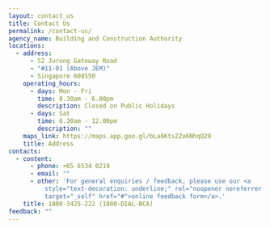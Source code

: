 ```yaml
---
layout: contact_us
title: Contact Us
permalink: /contact-us/
agency_name: Building and Construction Authority
locations:
  - address:
      - 52 Jurong Gateway Road
      - "#11-01 (Above JEM)"
      - Singapore 608550
    operating_hours:
      - days: Mon - Fri
        time: 8.30am - 6.00pm
        description: Closed on Public Holidays
      - days: Sat
        time: 8.30am - 12.00pm
        description: ""
    maps_link: https://maps.app.goo.gl/bLa6KtsZZo6NhqQ29
    title: Address
contacts:
  - content:
      - phone: +65 6534 0219
      - email: ""
      - other: 'For general enquiries / feedback, please use our <a
          style="text-decoration: underline;" rel="noopener noreferrer nofollow"
          target="_self" href="#">online feedback form</a>.'
    title: 1800-3425-222 (1800-DIAL-BCA)
feedback: ""
---
```

